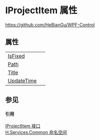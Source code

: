 # IProjectItem 属性
https://github.com/HeBianGu/WPF-Control



## 属性
<table>
<tr>
<td><a href="84eedeb7-6d5e-4fec-6a12-1d7ca2bea15f">IsFixed</a></td>
<td> </td></tr>
<tr>
<td><a href="e995cc29-85bc-32db-6640-70975aa5cde0">Path</a></td>
<td> </td></tr>
<tr>
<td><a href="8b8c8af1-79d4-8c6a-eea3-0a1a3e80711c">Title</a></td>
<td> </td></tr>
<tr>
<td><a href="0a23f628-bac1-f1cd-610f-eb2ec81fd5b4">UpdateTime</a></td>
<td> </td></tr>
</table>

## 参见


#### 引用
<a href="cd39a979-7236-cf01-4f00-b010922ca422">IProjectItem 接口</a>  
<a href="b9cdd84f-6623-a51a-f53b-465103ced202">H.Services.Common 命名空间</a>  

